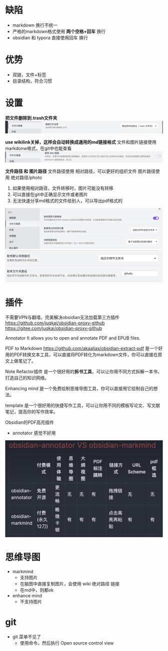 # 缺陷
- markdown 换行不统一
- 严格的markdown格式使用 **两个空格+回车** 换行
- obsidian 和 typora 直接使用回车 换行

# 优势
- 双链，文件+标签
- 目录结构，符合习惯

# 设置
**把文件删除到.trash文件夹**
![Pasted image 20220926100655](../photo/Pasted%20image%2020220926100655.png)

**use wikilink关掉，这样会自动转换成通用的md链接格式**
文件和图片链接使用 markdonw格式，在git中也能查看
![Pasted image 20220926100913](../photo/Pasted%20image%2020220926100913.png)

**文件路径 和 图片路径**
文件路径使用 相对路径，可以更好的组织文件
图片路径使用 绝对路径/photo
1. 如果使用相对路径，文件转移时，图片可能没有转移
2. 可以直接在git中正确显示文件或者图片
3. 无法快速分享md格式的文件给别人，可以导出pdf格式的

![](../photo/Pasted%20image%2020220926113639.png)
![](../photo/Pasted%20image%2020220926151026.png)

# 插件
不需要VPN与翻墙，完美解决obsidian无法加载第三方插件 
https://github.com/juqkai/obsidian-proxy-github
https://gitee.com/juqkai/obsidian-proxy-github

Annotator
It allows you to open and annotate PDF and EPUB files.

PDF to Markdown
https://github.com/akaalias/obsidian-extract-pdf
是一个好用的PDF转换文本工具，可以直接将PDF转化为markdown文件，你可以直接在原文上做笔记了。

Note Refactor插件
是一个很好用的**拆书工具**，可以让你用不同方式拆解一本书，打造自己的知识网络。

Enhancing mind
是一个免费绘制思维导图工具，你可以直接用它绘制自己的想法。

template
是一个很好用的快捷写作工具，可以让你用不同的模板写论文、写文献笔记，提高你的写作效率。  

Obsidian的PDF高亮插件
- annotator 感觉不好用

![](../photo/Pasted%20image%2020240517095613.png)

# 思维导图
- markmind
	- 支持图片
	- 在脑图中直接复制图片，会使用 wiki 绝对路径 链接
	- 在md中，则都ok
- enhance mind
	- 不支持图片

# git
- git 菜单不见了
	- 使用命令，然后执行 Open source control view